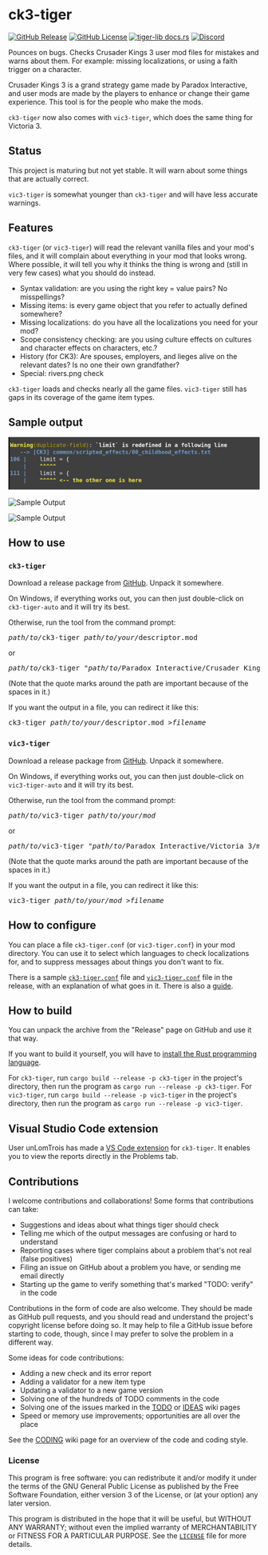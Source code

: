 # ck3-tiger

[![GitHub Release](https://img.shields.io/github/v/release/amtep/ck3-tiger)](https://github.com/amtep/ck3-tiger/releases)
[![GitHub License](https://img.shields.io/github/license/amtep/ck3-tiger)](https://github.com/amtep/ck3-tiger/blob/main/LICENSE)
[![tiger-lib docs.rs](https://img.shields.io/docsrs/tiger-lib?label=tiger-lib%20docs)](https://docs.rs/tiger-lib/latest/tiger_lib/)
[![Discord](https://img.shields.io/discord/1137432658067062784?logo=discord&label=discord&labelColor=1137432658067062784&color=royalblue)](https://discord.gg/3uQVCJ8uVf)

Pounces on bugs. Checks Crusader Kings 3 user mod files for mistakes and warns about them. For example: missing localizations, or using a faith trigger on a character.

Crusader Kings 3 is a grand strategy game made by Paradox Interactive, and user mods are made by the players to enhance or change their game experience. This tool is for the people who make the mods.

`ck3-tiger` now also comes with `vic3-tiger`, which does the same thing for Victoria 3.

## Status

This project is maturing but not yet stable. It will warn about some things that are actually correct.

`vic3-tiger` is somewhat younger than `ck3-tiger` and will have less accurate warnings.

## Features

`ck3-tiger` (or `vic3-tiger`) will read the relevant vanilla files and your mod's files, and it will complain about everything in your mod that looks wrong. Where possible, it will tell you why it thinks the thing is wrong and (still in very few cases) what you should do instead.

* Syntax validation: are you using the right key = value pairs? No misspellings?
* Missing items: is every game object that you refer to actually defined somewhere?
* Missing localizations: do you have all the localizations you need for your mod?
* Scope consistency checking: are you using culture effects on cultures and character effects on characters, etc.?
* History (for CK3): Are spouses, employers, and lieges alive on the relevant dates? Is no one their own grandfather?
* Special: rivers.png check

`ck3-tiger` loads and checks nearly all the game files.
`vic3-tiger` still has gaps in its coverage of the game item types.

## Sample output

![Sample Output](example.png)

![Sample Output](example2.png)

![Sample Output](example3.png)

## How to use

### `ck3-tiger`

Download a release package from [GitHub](https://github.com/amtep/ck3-tiger/releases). Unpack it somewhere.

On Windows, if everything works out, you can then just double-click on `ck3-tiger-auto` and it will try its best.

Otherwise, run the tool from the command prompt:
<pre>
<i>path/to/</i>ck3-tiger <i>path/to/your/</i>descriptor.mod
</pre>
or
<pre>
<i>path/to/</i>ck3-tiger "<i>path/to/</i>Paradox Interactive/Crusader Kings III/mod/YourMod.mod"
</pre>

(Note that the quote marks around the path are important because of the spaces in it.)

If you want the output in a file, you can redirect it like this:
<pre>
ck3-tiger <i>path/to/your/</i>descriptor.mod ><i>filename</i>
</pre>

### `vic3-tiger`

Download a release package from [GitHub](https://github.com/amtep/ck3-tiger/releases). Unpack it somewhere.

On Windows, if everything works out, you can then just double-click on `vic3-tiger-auto` and it will try its best.

Otherwise, run the tool from the command prompt:
<pre>
<i>path/to/</i>vic3-tiger <i>path/to/your/mod</i>
</pre>
or
<pre>
<i>path/to/</i>vic3-tiger "<i>path/to/</i>Paradox Interactive/Victoria 3/mod/YourMod/"
</pre>

(Note that the quote marks around the path are important because of the spaces in it.)

If you want the output in a file, you can redirect it like this:
<pre>
vic3-tiger <i>path/to/your/mod</i> ><i>filename</i>
</pre>

## How to configure

You can place a file `ck3-tiger.conf` (or `vic3-tiger.conf`) in your mod directory. You can use it to select which languages to check localizations for, and to suppress messages about things you don't want to fix.

There is a sample [`ck3-tiger.conf`](ck3-tiger.conf) file and [`vic3-tiger.conf`](vic3-tiger.conf) file in the release, with an explanation of what goes in it. There is also a [guide](filter.md).

## How to build

You can unpack the archive from the "Release" page on GitHub and use it that way.

If you want to build it yourself, you will have to [install the Rust programming language](https://www.rust-lang.org/tools/install).

For `ck3-tiger`, run `cargo build --release -p ck3-tiger` in the project's directory, then run the program as `cargo run --release -p ck3-tiger`.
For `vic3-tiger`, run `cargo build --release -p vic3-tiger` in the project's directory, then run the program as `cargo run --release -p vic3-tiger`.

## Visual Studio Code extension

User unLomTrois has made a [VS Code extension](https://github.com/unLomTrois/ck3tiger-for-vscode) for `ck3-tiger`.
It enables you to view the reports directly in the Problems tab.

## Contributions

I welcome contributions and collaborations! Some forms that contributions can take:

* Suggestions and ideas about what things tiger should check
* Telling me which of the output messages are confusing or hard to understand
* Reporting cases where tiger complains about a problem that's not real (false positives)
* Filing an issue on GitHub about a problem you have, or sending me email directly
* Starting up the game to verify something that's marked "TODO: verify" in the code

Contributions in the form of code are also welcome. They should be made as GitHub pull requests, and you should read and understand the project's copyright license before doing so. It may help to file a GitHub issue before starting to code, though, since I may prefer to solve the problem in a different way.

Some ideas for code contributions:

* Adding a new check and its error report
* Adding a validator for a new item type
* Updating a validator to a new game version
* Solving one of the hundreds of TODO comments in the code
* Solving one of the issues marked in the [TODO](https://github.com/amtep/ck3-tiger/wiki/Todo) or [IDEAS](https://github.com/amtep/ck3-tiger/wiki/Ideas) wiki pages
* Speed or memory use improvements; opportunities are all over the place

See the [CODING](https://github.com/amtep/ck3-tiger/wiki/Overview-for-coders) wiki page for an overview of the code and coding style.

### License

This program is free software: you can redistribute it and/or modify it under the terms of the GNU General Public License as published by the Free Software Foundation, either version 3 of the License, or (at your option) any later version.

This program is distributed in the hope that it will be useful, but WITHOUT ANY WARRANTY; without even the implied warranty of MERCHANTABILITY or FITNESS FOR A PARTICULAR PURPOSE. See the [`LICENSE`](LICENSE) file for more details.
